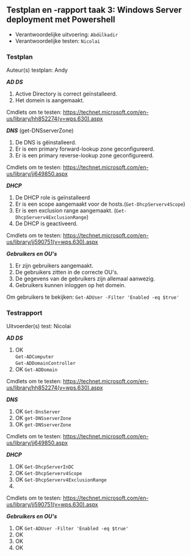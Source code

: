 ## Testplan en -rapport taak 3: Windows Server deployment met Powershell

* Verantwoordelijke uitvoering: `Abdülkadir`
* Verantwoordelijke testen: `Nicolai`

### Testplan

Auteur(s) testplan: Andy

***AD DS***

1. Active Directory is correct geïnstalleerd.
2. Het domein is aangemaakt.

Cmdlets om te testen: https://technet.microsoft.com/en-us/library/hh852274(v=wps.630).aspx

***DNS*** (get-DNSserverZone)

1. De DNS is gëinstalleerd.
2. Er is een primary forward-lookup zone geconfigureerd.
3. Er is een primary reverse-lookup zone geconfigureerd.

Cmdlets om te testen: https://technet.microsoft.com/en-us/library/jj649850.aspx

***DHCP***

1. De DHCP role is geïnstalleerd
2. Er is een scope aangemaakt voor de hosts.(`Get-DhcpServerv4Scope`)
3. Er is een exclusion range aangemaakt. (`Get-DhcpServerv4ExclusionRange`)
4. De DHCP is geactiveerd.

Cmdlets om te testen: https://technet.microsoft.com/en-us/library/jj590751(v=wps.630).aspx

***Gebruikers en OU's***

1. Er zijn gebruikers aangemaakt.
2. De gebruikers zitten in de correcte OU's.
3. De gegevens van de gebruikers zijn allemaal aanwezig.
4. Gebruikers kunnen inloggen op het domein.

Om gebruikers te bekijken: `Get-ADUser -Filter 'Enabled -eq $true'` 

### Testrapport

Uitvoerder(s) test: Nicolai

***AD DS***

1. OK <br/> `Get-ADComputer` <br/> `Get-ADDomainController`
2. OK `Get-ADDomain`

Cmdlets om te testen: https://technet.microsoft.com/en-us/library/hh852274(v=wps.630).aspx

***DNS*** 

1. OK `Get-DnsServer`
2. OK `get-DNSserverZone`
3. OK `get-DNSserverZone`

Cmdlets om te testen: https://technet.microsoft.com/en-us/library/jj649850.aspx

***DHCP***

1. OK `Get-DhcpServerInDC`
2. OK `Get-DhcpServerv4Scope`
3. OK `Get-DhcpServerv4ExclusionRange`
4. 

Cmdlets om te testen: https://technet.microsoft.com/en-us/library/jj590751(v=wps.630).aspx

***Gebruikers en OU's***

1. OK `Get-ADUser -Filter 'Enabled -eq $true'` 
2. OK
3. OK
4. OK

